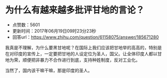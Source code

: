 # 为什么有越来越多批评甘地的言论？
- 点赞数：5601
- 更新时间：2017年06月19日09时23分23秒
- 回答url：https://www.zhihu.com/question/61158075/answer/185671280
<body>
 <p data-pid="on-RLGGO">我真是不理解，为什么要黑甘地呢？在国际上我们应该把甘地举的高高的，特别是在对印度的宣传上，一定要把甘地的人设定位为圣人，国父。让全体印度人都以甘地为荣，顺便把非暴力不合作进行到底，支持种姓制度，反对工业化。</p>
 <p data-pid="X4_-LuyH">当然了，国内该干嘛干嘛，那是印度的圣人。</p>
</body>